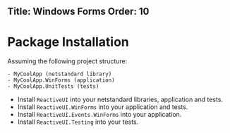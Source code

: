 Title: Windows Forms
Order: 10
---

# Package Installation

Assuming the following project structure:

```
- MyCoolApp (netstandard library)
- MyCoolApp.WinForms (application)
- MyCoolApp.UnitTests (tests)
```

* Install `ReactiveUI` into your netstandard libraries, application and tests.
* Install `ReactiveUI.WinForms` into your application and tests.
* Install `ReactiveUI.Events.WinForms` into your application.
* Install `ReactiveUI.Testing` into your tests.
